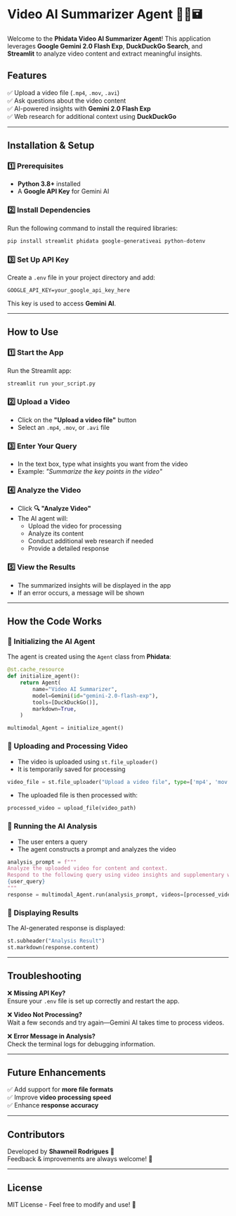 # **Video AI Summarizer Agent** 🎥🎤🖬  

Welcome to the **Phidata Video AI Summarizer Agent**! This application leverages **Google Gemini 2.0 Flash Exp**, **DuckDuckGo Search**, and **Streamlit** to analyze video content and extract meaningful insights.  

## **Features**  
✅ Upload a video file (`.mp4`, `.mov`, `.avi`)  
✅ Ask questions about the video content  
✅ AI-powered insights with **Gemini 2.0 Flash Exp**  
✅ Web research for additional context using **DuckDuckGo**  

---

## **Installation & Setup**  

### **1️⃣ Prerequisites**  
- **Python 3.8+** installed  
- A **Google API Key** for Gemini AI  

### **2️⃣ Install Dependencies**  
Run the following command to install the required libraries:  

```bash
pip install streamlit phidata google-generativeai python-dotenv
```

### **3️⃣ Set Up API Key**  
Create a `.env` file in your project directory and add:  

```env
GOOGLE_API_KEY=your_google_api_key_here
```

This key is used to access **Gemini AI**.

---

## **How to Use**  

### **1️⃣ Start the App**  
Run the Streamlit app:  

```bash
streamlit run your_script.py
```

### **2️⃣ Upload a Video**  
- Click on the **"Upload a video file"** button  
- Select an `.mp4`, `.mov`, or `.avi` file  

### **3️⃣ Enter Your Query**  
- In the text box, type what insights you want from the video  
- Example: _"Summarize the key points in the video"_  

### **4️⃣ Analyze the Video**  
- Click **🔍 "Analyze Video"**  
- The AI agent will:  
  - Upload the video for processing  
  - Analyze its content  
  - Conduct additional web research if needed  
  - Provide a detailed response  

### **5️⃣ View the Results**  
- The summarized insights will be displayed in the app  
- If an error occurs, a message will be shown  

---

## **How the Code Works**  

### **🔹 Initializing the AI Agent**  
The agent is created using the `Agent` class from **Phidata**:  

```python
@st.cache_resource
def initialize_agent():
    return Agent(
        name="Video AI Summarizer",
        model=Gemini(id="gemini-2.0-flash-exp"),
        tools=[DuckDuckGo()],
        markdown=True,
    )

multimodal_Agent = initialize_agent()
```

### **🔹 Uploading and Processing Video**  
- The video is uploaded using `st.file_uploader()`  
- It is temporarily saved for processing  

```python
video_file = st.file_uploader("Upload a video file", type=['mp4', 'mov', 'avi'])
```

- The uploaded file is then processed with:  

```python
processed_video = upload_file(video_path)
```

### **🔹 Running the AI Analysis**  
- The user enters a query  
- The agent constructs a prompt and analyzes the video  

```python
analysis_prompt = f"""
Analyze the uploaded video for content and context.
Respond to the following query using video insights and supplementary web research:
{user_query}
"""
response = multimodal_Agent.run(analysis_prompt, videos=[processed_video])
```

### **🔹 Displaying Results**  
The AI-generated response is displayed:  

```python
st.subheader("Analysis Result")
st.markdown(response.content)
```

---

## **Troubleshooting**  

❌ **Missing API Key?**  
Ensure your `.env` file is set up correctly and restart the app.  

❌ **Video Not Processing?**  
Wait a few seconds and try again—Gemini AI takes time to process videos.  

❌ **Error Message in Analysis?**  
Check the terminal logs for debugging information.  

---

## **Future Enhancements**  
✅ Add support for **more file formats**  
✅ Improve **video processing speed**  
✅ Enhance **response accuracy**  

---

## **Contributors**  
Developed by **Shawneil Rodrigues** 🚀  
Feedback & improvements are always welcome! 🎉  

---

## **License**  
MIT License - Feel free to modify and use! 🚀
